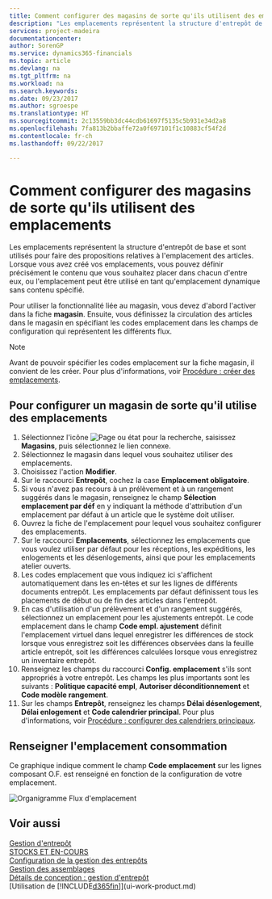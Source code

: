 ```yaml
---
title: Comment configurer des magasins de sorte qu'ils utilisent des emplacements | Microsoft Docs
description: "Les emplacements représentent la structure d'entrepôt de base et sont utilisés pour faire des propositions relatives à l'emplacement des articles. Lorsque vous avez créé vos emplacements, vous pouvez définir précisément le contenu que vous souhaitez placer dans chacun d'entre eux, ou l'emplacement peut être utilisé en tant qu'emplacement dynamique sans contenu spécifié."
services: project-madeira
documentationcenter: 
author: SorenGP
ms.service: dynamics365-financials
ms.topic: article
ms.devlang: na
ms.tgt_pltfrm: na
ms.workload: na
ms.search.keywords: 
ms.date: 09/23/2017
ms.author: sgroespe
ms.translationtype: HT
ms.sourcegitcommit: 2c13559bb3dc44cdb61697f5135c5b931e34d2a8
ms.openlocfilehash: 7fa813b2bbaffe72a0f697101f1c10883cf54f2d
ms.contentlocale: fr-ch
ms.lasthandoff: 09/22/2017

---
```

# <a name="how-to-set-up-locations-to-use-bins"></a>Comment configurer des magasins de sorte qu'ils utilisent des emplacements
Les emplacements représentent la structure d'entrepôt de base et sont utilisés pour faire des propositions relatives à l'emplacement des articles. Lorsque vous avez créé vos emplacements, vous pouvez définir précisément le contenu que vous souhaitez placer dans chacun d'entre eux, ou l'emplacement peut être utilisé en tant qu'emplacement dynamique sans contenu spécifié.  

Pour utiliser la fonctionnalité liée au magasin, vous devez d'abord l'activer dans la fiche **magasin**. Ensuite, vous définissez la circulation des articles dans le magasin en spécifiant les codes emplacement dans les champs de configuration qui représentent les différents flux.  

> [!NOTE]  
>  Avant de pouvoir spécifier les codes emplacement sur la fiche magasin, il convient de les créer. Pour plus d'informations, voir [Procédure : créer des emplacements](warehouse-how-to-create-individual-bins.md).  

## <a name="to-set-up-a-location-to-use-bins"></a>Pour configurer un magasin de sorte qu'il utilise des emplacements  
1.  Sélectionnez l'icône ![Page ou état pour la recherche](media/ui-search/search_small.png "Page ou état pour la recherche"), saisissez **Magasins**, puis sélectionnez le lien connexe.  
2.  Sélectionnez le magasin dans lequel vous souhaitez utiliser des emplacements.  
3.  Choisissez l'action **Modifier**.  
4.  Sur le raccourci **Entrepôt**, cochez la case **Emplacement obligatoire**.  
5.  Si vous n'avez pas recours à un prélèvement et à un rangement suggérés dans le magasin, renseignez le champ **Sélection emplacement par déf** en y indiquant la méthode d'attribution d'un emplacement par défaut à un article que le système doit utiliser.  
6.  Ouvrez la fiche de l'emplacement pour lequel vous souhaitez configurer des emplacements.
7.  Sur le raccourci **Emplacements**, sélectionnez les emplacements que vous voulez utiliser par défaut pour les réceptions, les expéditions, les enlogements et les désenlogements, ainsi que pour les emplacements atelier ouverts.  
8.  Les codes emplacement que vous indiquez ici s'affichent automatiquement dans les en-têtes et sur les lignes de différents documents entrepôt. Les emplacements par défaut définissent tous les placements de début ou de fin des articles dans l'entrepôt.  
9.  En cas d'utilisation d'un prélèvement et d'un rangement suggérés, sélectionnez un emplacement pour les ajustements entrepôt. Le code emplacement dans le champ **Code empl. ajustement** définit l'emplacement virtuel dans lequel enregistrer les différences de stock lorsque vous enregistrez soit les différences observées dans la feuille article entrepôt, soit les différences calculées lorsque vous enregistrez un inventaire entrepôt.  
10. Renseignez les champs du raccourci **Config. emplacement** s'ils sont appropriés à votre entrepôt. Les champs les plus importants sont les suivants : **Politique capacité empl**, **Autoriser déconditionnement** et **Code modèle rangement**.  
11. Sur les champs **Entrepôt**, renseignez les champs **Délai désenlogement**, **Délai enlogement** et **Code calendrier principal**. Pour plus d'informations, voir [Procédure : configurer des calendriers principaux](across-how-to-assign-base-calendars.md).

## <a name="filling-the-consumption-bin"></a>Renseigner l'emplacement consommation
Ce graphique indique comment le champ **Code emplacement** sur les lignes composant O.F. est renseigné en fonction de la configuration de votre emplacement.

![Organigramme Flux d'emplacement](media/binflow.png "BinFlow")  

## <a name="see-also"></a>Voir aussi
[Gestion d'entrepôt](warehouse-manage-warehouse.md)  
[STOCKS ET EN-COURS](inventory-manage-inventory.md)  
[Configuration de la gestion des entrepôts](warehouse-setup-warehouse.md)     
[Gestion des assemblages](assembly-assemble-items.md)    
[Détails de conception : gestion d'entrepôt](design-details-warehouse-management.md)  
[Utilisation de [!INCLUDE[d365fin](includes/d365fin_md.md)]](ui-work-product.md)

